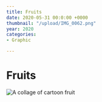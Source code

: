 ```yaml
---
title: Fruits
date: 2020-05-31 00:0:00 +0000
thumbnail: "/upload/IMG_0062.png"
year: 2020
categories:
- Graphic

---
```

# Fruits

![A collage of cartoon fruit](/upload/IMG_0062.png)

